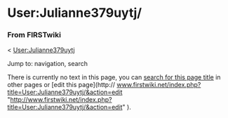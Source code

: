 

# User:Julianne379uytj/

### From FIRSTwiki

&lt; [User:Julianne379uytj](/index.php/User:Julianne379uytj
"User:Julianne379uytj" )

Jump to: navigation, search

There is currently no text in this page, you can [search for this page
title](/index.php/Special:Search/Julianne379uytj/
"Special:Search/Julianne379uytj/" ) in other pages or [edit this page](http://
www.firstwiki.net/index.php?title=User:Julianne379uytj/&action=edit
"http://www.firstwiki.net/index.php?title=User:Julianne379uytj/&action=edit"
).

